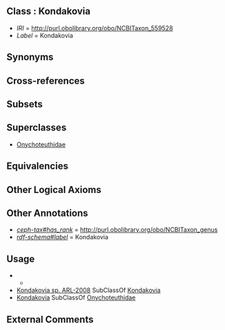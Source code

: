 
## Class : Kondakovia

 * *IRI* = http://purl.obolibrary.org/obo/NCBITaxon_559528
 * *Label* = Kondakovia

## Synonyms


## Cross-references


## Subsets


## Superclasses

 * [Onychoteuthidae](../../NCBITaxon/65/NCBITaxon_34565.md)

## Equivalencies


## Other Logical Axioms


## Other Annotations

 * *[ceph-tax#has_rank](../../ceph-tax#has/nk/ceph-tax#has_rank.md)* = http://purl.obolibrary.org/obo/NCBITaxon_genus
 * *[rdf-schema#label](../../el/rdf-schema#label.md)* = Kondakovia

## Usage

 * -
 * [Kondakovia sp. ARL-2008](../../NCBITaxon/31/NCBITaxon_559531.md) SubClassOf [Kondakovia](../../NCBITaxon/28/NCBITaxon_559528.md)
 * [Kondakovia](../../NCBITaxon/28/NCBITaxon_559528.md) SubClassOf [Onychoteuthidae](../../NCBITaxon/65/NCBITaxon_34565.md)

## External Comments

